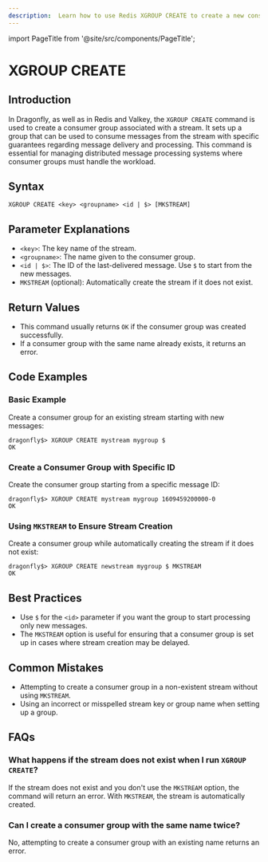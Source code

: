 ```yaml
---
description:  Learn how to use Redis XGROUP CREATE to create a new consumer group.
---
```


import PageTitle from '@site/src/components/PageTitle';

# XGROUP CREATE

<PageTitle title="Redis XGROUP CREATE Command (Documentation) | Dragonfly" />

## Introduction

In Dragonfly, as well as in Redis and Valkey, the `XGROUP CREATE` command is used to create a consumer group associated with a stream.
It sets up a group that can be used to consume messages from the stream with specific guarantees regarding message delivery and processing.
This command is essential for managing distributed message processing systems where consumer groups must handle the workload.

## Syntax

```shell
XGROUP CREATE <key> <groupname> <id | $> [MKSTREAM]
```

## Parameter Explanations

- `<key>`: The key name of the stream.
- `<groupname>`: The name given to the consumer group.
- `<id | $>`: The ID of the last-delivered message. Use `$` to start from the new messages.
- `MKSTREAM` (optional): Automatically create the stream if it does not exist.

## Return Values

- This command usually returns `OK` if the consumer group was created successfully.
- If a consumer group with the same name already exists, it returns an error.

## Code Examples

### Basic Example

Create a consumer group for an existing stream starting with new messages:

```shell
dragonfly$> XGROUP CREATE mystream mygroup $
OK
```

### Create a Consumer Group with Specific ID

Create the consumer group starting from a specific message ID:

```shell
dragonfly$> XGROUP CREATE mystream mygroup 1609459200000-0
OK
```

### Using `MKSTREAM` to Ensure Stream Creation

Create a consumer group while automatically creating the stream if it does not exist:

```shell
dragonfly$> XGROUP CREATE newstream mygroup $ MKSTREAM
OK
```

## Best Practices

- Use `$` for the `<id>` parameter if you want the group to start processing only new messages.
- The `MKSTREAM` option is useful for ensuring that a consumer group is set up in cases where stream creation may be delayed.

## Common Mistakes

- Attempting to create a consumer group in a non-existent stream without using `MKSTREAM`.
- Using an incorrect or misspelled stream key or group name when setting up a group.

## FAQs

### What happens if the stream does not exist when I run `XGROUP CREATE`?

If the stream does not exist and you don't use the `MKSTREAM` option, the command will return an error.
With `MKSTREAM`, the stream is automatically created.

### Can I create a consumer group with the same name twice?

No, attempting to create a consumer group with an existing name returns an error.

